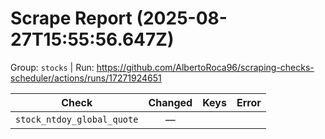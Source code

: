 # Scrape Report (2025-08-27T15:55:56.647Z)

Group: `stocks`  |  Run: https://github.com/AlbertoRoca96/scraping-checks-scheduler/actions/runs/17271924651

| Check | Changed | Keys | Error |
|---|:---:|:--|:--|
| `stock_ntdoy_global_quote` | — |  |  |
